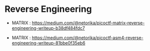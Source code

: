 # Reverse Engineering

* MATRIX : https://medium.com/@netorika/picoctf-matrix-reverse-engineering-writeup-b38df484fdc7

* MATRIX : https://medium.com/@netorika/picoctf-asm4-reverse-engineering-writeup-81bbe0f35eb6

